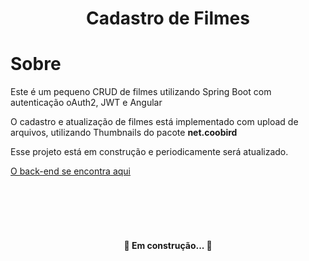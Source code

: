 <h1 align="center">Cadastro de Filmes</h1>


# Sobre
<div>
<p align="left">Este é um pequeno CRUD de filmes utilizando Spring Boot com autenticação oAuth2, JWT e Angular</p>
    <p align="left">O cadastro e atualização de filmes está implementado com upload de arquivos, utilizando Thumbnails do pacote <b>net.coobird</b></p>    
<p align="left">Esse projeto está em construção e periodicamente será atualizado.</p>  
</div>

[O back-end se encontra aqui](https://github.com/fmatheus21/movies-api)


</br></br></br></br>

<h4 align="center"> 
🚧  Em construção...  🚧
</h4>





